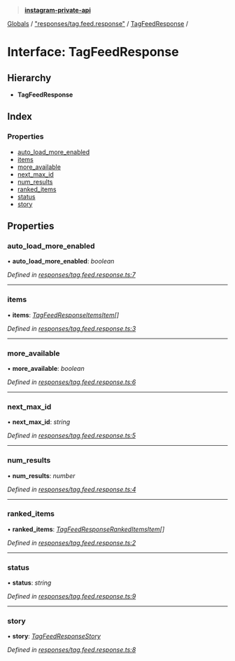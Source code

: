 > **[instagram-private-api](../README.md)**

[Globals](../README.md) / ["responses/tag.feed.response"](../modules/_responses_tag_feed_response_.md) / [TagFeedResponse](_responses_tag_feed_response_.tagfeedresponse.md) /

# Interface: TagFeedResponse

## Hierarchy

* **TagFeedResponse**

## Index

### Properties

* [auto_load_more_enabled](_responses_tag_feed_response_.tagfeedresponse.md#auto_load_more_enabled)
* [items](_responses_tag_feed_response_.tagfeedresponse.md#items)
* [more_available](_responses_tag_feed_response_.tagfeedresponse.md#more_available)
* [next_max_id](_responses_tag_feed_response_.tagfeedresponse.md#next_max_id)
* [num_results](_responses_tag_feed_response_.tagfeedresponse.md#num_results)
* [ranked_items](_responses_tag_feed_response_.tagfeedresponse.md#ranked_items)
* [status](_responses_tag_feed_response_.tagfeedresponse.md#status)
* [story](_responses_tag_feed_response_.tagfeedresponse.md#story)

## Properties

###  auto_load_more_enabled

• **auto_load_more_enabled**: *boolean*

*Defined in [responses/tag.feed.response.ts:7](https://github.com/dilame/instagram-private-api/blob/173bc62/src/responses/tag.feed.response.ts#L7)*

___

###  items

• **items**: *[TagFeedResponseItemsItem](_responses_tag_feed_response_.tagfeedresponseitemsitem.md)[]*

*Defined in [responses/tag.feed.response.ts:3](https://github.com/dilame/instagram-private-api/blob/173bc62/src/responses/tag.feed.response.ts#L3)*

___

###  more_available

• **more_available**: *boolean*

*Defined in [responses/tag.feed.response.ts:6](https://github.com/dilame/instagram-private-api/blob/173bc62/src/responses/tag.feed.response.ts#L6)*

___

###  next_max_id

• **next_max_id**: *string*

*Defined in [responses/tag.feed.response.ts:5](https://github.com/dilame/instagram-private-api/blob/173bc62/src/responses/tag.feed.response.ts#L5)*

___

###  num_results

• **num_results**: *number*

*Defined in [responses/tag.feed.response.ts:4](https://github.com/dilame/instagram-private-api/blob/173bc62/src/responses/tag.feed.response.ts#L4)*

___

###  ranked_items

• **ranked_items**: *[TagFeedResponseRankedItemsItem](_responses_tag_feed_response_.tagfeedresponserankeditemsitem.md)[]*

*Defined in [responses/tag.feed.response.ts:2](https://github.com/dilame/instagram-private-api/blob/173bc62/src/responses/tag.feed.response.ts#L2)*

___

###  status

• **status**: *string*

*Defined in [responses/tag.feed.response.ts:9](https://github.com/dilame/instagram-private-api/blob/173bc62/src/responses/tag.feed.response.ts#L9)*

___

###  story

• **story**: *[TagFeedResponseStory](_responses_tag_feed_response_.tagfeedresponsestory.md)*

*Defined in [responses/tag.feed.response.ts:8](https://github.com/dilame/instagram-private-api/blob/173bc62/src/responses/tag.feed.response.ts#L8)*